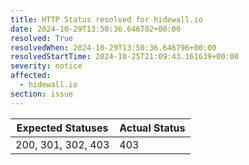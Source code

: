 ```yaml
---
title: HTTP Status resolved for hidewall.io
date: 2024-10-29T13:50:36.646782+00:00
resolved: True
resolvedWhen: 2024-10-29T13:50:36.646796+00:00
resolvedStartTime: 2024-10-25T21:09:43.161639+00:00
severity: notice
affected:
  - hidewall.io
section: issue
---
```


| Expected Statuses | Actual Status  |
|-------------------|----------------|
| 200, 301, 302, 403 | 403 |
